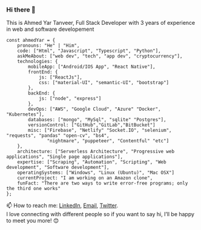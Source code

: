 ### Hi there 👋
This is Ahmed Yar Tanveer, Full Stack Developer with 3 years of experience in web and software developement 

```
const ahmedYar = {
    pronouns: "He" | "Him",
    code: ["Html", "Javascript", "Typescript", "Python"],
    askMeAbout: ["web dev", "tech", "app dev", "cryptocurrency"],
    technologies: {
        mobileApp: ["Android/IOS App", "React Native"],
        frontEnd: {
            js: ["ReactJs"],
            css: ["material-UI", "semantic-UI", "bootstrap"]
        },
        backEnd: {
            js: ["node", "express"]
        },
        devOps: ["AWS", "Google Cloud", "Azure" "Docker", "Kubernetes"],
        databases: ["mongo", "MySql", "sqlite" "Postgres"],
        versionControl: ["GitHub","GitLab","BitBucket"]
        misc: ["Firebase", "Netlify" "Socket.IO", "selenium", "requests", "pandas" "open-cv", "bs4", 
               "nightmare", "puppeteer", "Contentful" "etc"]
    },
    architecture: ["Serverless Architecture", "Progressive web applications", "Single page applications"],
    expertise: ["Scraping", "Automation", "Scripting", "Web development", "Software development"],
    operatingSystems: ["Windows", "Linux (Ubuntu)", "Mac OSX"]
    currentProject: "I am working on an Amazon clone",
    funFact: "There are two ways to write error-free programs; only the third one works"
};
```
📫 How to reach me: [LinkedIn](https://www.linkedin.com/in/ahmed-yar-tanveer-371486169/), [Email](ahmedyarabbassi@gmail.com), [Twitter](https://www.twitter.com/ahmedyar123).    
   I love connecting with different people so if you want to say hi, I’ll be happy to meet you more! 😊
